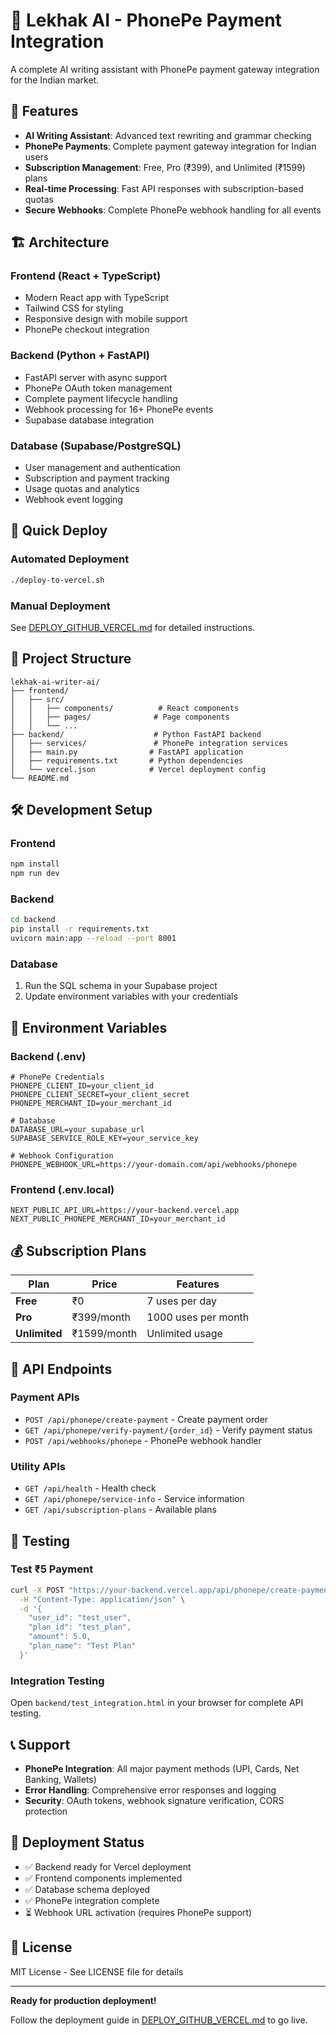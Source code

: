 # 🚀 Lekhak AI - PhonePe Payment Integration

A complete AI writing assistant with PhonePe payment gateway integration for the Indian market.

## 🎯 Features

- **AI Writing Assistant**: Advanced text rewriting and grammar checking
- **PhonePe Payments**: Complete payment gateway integration for Indian users
- **Subscription Management**: Free, Pro (₹399), and Unlimited (₹1599) plans
- **Real-time Processing**: Fast API responses with subscription-based quotas
- **Secure Webhooks**: Complete PhonePe webhook handling for all events

## 🏗️ Architecture

### Frontend (React + TypeScript)
- Modern React app with TypeScript
- Tailwind CSS for styling
- Responsive design with mobile support
- PhonePe checkout integration

### Backend (Python + FastAPI)
- FastAPI server with async support
- PhonePe OAuth token management
- Complete payment lifecycle handling
- Webhook processing for 16+ PhonePe events
- Supabase database integration

### Database (Supabase/PostgreSQL)
- User management and authentication
- Subscription and payment tracking
- Usage quotas and analytics
- Webhook event logging

## 🚀 Quick Deploy

### Automated Deployment
```bash
./deploy-to-vercel.sh
```

### Manual Deployment
See [DEPLOY_GITHUB_VERCEL.md](./DEPLOY_GITHUB_VERCEL.md) for detailed instructions.

## 📁 Project Structure

```
lekhak-ai-writer-ai/
├── frontend/
│   ├── src/
│   │   ├── components/          # React components
│   │   ├── pages/              # Page components
│   │   └── ...
├── backend/                    # Python FastAPI backend
│   ├── services/               # PhonePe integration services
│   ├── main.py                # FastAPI application
│   ├── requirements.txt       # Python dependencies
│   └── vercel.json            # Vercel deployment config
└── README.md
```

## 🛠️ Development Setup

### Frontend
```bash
npm install
npm run dev
```

### Backend
```bash
cd backend
pip install -r requirements.txt
uvicorn main:app --reload --port 8001
```

### Database
1. Run the SQL schema in your Supabase project
2. Update environment variables with your credentials

## 🔐 Environment Variables

### Backend (.env)
```env
# PhonePe Credentials
PHONEPE_CLIENT_ID=your_client_id
PHONEPE_CLIENT_SECRET=your_client_secret
PHONEPE_MERCHANT_ID=your_merchant_id

# Database
DATABASE_URL=your_supabase_url
SUPABASE_SERVICE_ROLE_KEY=your_service_key

# Webhook Configuration
PHONEPE_WEBHOOK_URL=https://your-domain.com/api/webhooks/phonepe
```

### Frontend (.env.local)
```env
NEXT_PUBLIC_API_URL=https://your-backend.vercel.app
NEXT_PUBLIC_PHONEPE_MERCHANT_ID=your_merchant_id
```

## 💰 Subscription Plans

| Plan | Price | Features |
|------|-------|----------|
| **Free** | ₹0 | 7 uses per day |
| **Pro** | ₹399/month | 1000 uses per month |
| **Unlimited** | ₹1599/month | Unlimited usage |

## 🔧 API Endpoints

### Payment APIs
- `POST /api/phonepe/create-payment` - Create payment order
- `GET /api/phonepe/verify-payment/{order_id}` - Verify payment status
- `POST /api/webhooks/phonepe` - PhonePe webhook handler

### Utility APIs
- `GET /api/health` - Health check
- `GET /api/phonepe/service-info` - Service information
- `GET /api/subscription-plans` - Available plans

## 🧪 Testing

### Test ₹5 Payment
```bash
curl -X POST "https://your-backend.vercel.app/api/phonepe/create-payment" \
  -H "Content-Type: application/json" \
  -d '{
    "user_id": "test_user",
    "plan_id": "test_plan",
    "amount": 5.0,
    "plan_name": "Test Plan"
  }'
```

### Integration Testing
Open `backend/test_integration.html` in your browser for complete API testing.

## 📞 Support

- **PhonePe Integration**: All major payment methods (UPI, Cards, Net Banking, Wallets)
- **Error Handling**: Comprehensive error responses and logging
- **Security**: OAuth tokens, webhook signature verification, CORS protection

## 🚀 Deployment Status

- ✅ Backend ready for Vercel deployment
- ✅ Frontend components implemented
- ✅ Database schema deployed
- ✅ PhonePe integration complete
- ⏳ Webhook URL activation (requires PhonePe support)

## 📝 License

MIT License - See LICENSE file for details

---

**Ready for production deployment!** 

Follow the deployment guide in [DEPLOY_GITHUB_VERCEL.md](./DEPLOY_GITHUB_VERCEL.md) to go live.